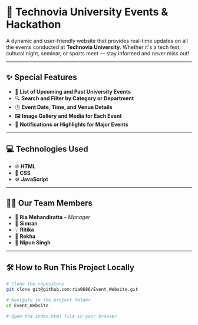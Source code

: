 # 🎉 Technovia University Events & Hackathon

A dynamic and user-friendly website that provides real-time updates on all the events conducted at **Technovia University**. Whether it's a tech fest, cultural night, seminar, or sports meet — stay informed and never miss out!

---

## ✨ Special Features

- 📅 **List of Upcoming and Past University Events**
- 🔍 **Search and Filter by Category or Department**
- 🕒 **Event Date, Time, and Venue Details**
- 🖼️ **Image Gallery and Media for Each Event**
- 📢 **Notifications or Highlights for Major Events**

---

## 💻 Technologies Used

- 🌐 **HTML**
- 🎨 **CSS**
- ⚙️ **JavaScript**

---

## 👩‍💻 Our Team Members

- 👑 **Ria Mehandiratta** – *Manager*  
- 🧠 **Simran**  
- 💡 **Ritika**  
- 🎯 **Rekha**  
- 🔧 **Nipun Singh**

---

## 🛠️ How to Run This Project Locally

```bash
# Clone the repository
git clone git@github.com:ria0686/Event_Website.git

# Navigate to the project folder
cd Event_Website

# Open the index.html file in your browser
